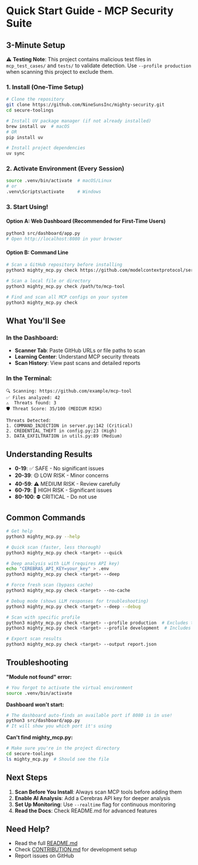 # Quick Start Guide - MCP Security Suite

## 3-Minute Setup

⚠️ **Testing Note**: This project contains malicious test files in `mcp_test_cases/` and `tests/` to validate detection. Use `--profile production` when scanning this project to exclude them.

### 1. Install (One-Time Setup)
```bash
# Clone the repository
git clone https://github.com/NineSunsInc/mighty-security.git
cd secure-toolings

# Install UV package manager (if not already installed)
brew install uv  # macOS
# OR
pip install uv

# Install project dependencies
uv sync
```

### 2. Activate Environment (Every Session)
```bash
source .venv/bin/activate  # macOS/Linux
# or
.venv\Scripts\activate     # Windows
```

### 3. Start Using!

#### Option A: Web Dashboard (Recommended for First-Time Users)
```bash
python3 src/dashboard/app.py
# Open http://localhost:8080 in your browser
```

#### Option B: Command Line
```bash
# Scan a GitHub repository before installing
python3 mighty_mcp.py check https://github.com/modelcontextprotocol/servers

# Scan a local file or directory
python3 mighty_mcp.py check /path/to/mcp-tool

# Find and scan all MCP configs on your system
python3 mighty_mcp.py check
```

## What You'll See

### In the Dashboard:
- **Scanner Tab**: Paste GitHub URLs or file paths to scan
- **Learning Center**: Understand MCP security threats
- **Scan History**: View past scans and detailed reports

### In the Terminal:
```
🔍 Scanning: https://github.com/example/mcp-tool
✅ Files analyzed: 42
⚠️  Threats found: 3
🛡️ Threat Score: 35/100 (MEDIUM RISK)

Threats Detected:
1. COMMAND_INJECTION in server.py:142 (Critical)
2. CREDENTIAL_THEFT in config.py:23 (High)
3. DATA_EXFILTRATION in utils.py:89 (Medium)
```

## Understanding Results

- **0-19**: ✅ SAFE - No significant issues
- **20-39**: 🟡 LOW RISK - Minor concerns
- **40-59**: ⚠️ MEDIUM RISK - Review carefully
- **60-79**: 🔴 HIGH RISK - Significant issues
- **80-100**: ⛔ CRITICAL - Do not use

## Common Commands

```bash
# Get help
python3 mighty_mcp.py --help

# Quick scan (faster, less thorough)
python3 mighty_mcp.py check <target> --quick

# Deep analysis with LLM (requires API key)
echo "CEREBRAS_API_KEY=your_key" > .env
python3 mighty_mcp.py check <target> --deep

# Force fresh scan (bypass cache)
python3 mighty_mcp.py check <target> --no-cache

# Debug mode (shows LLM responses for troubleshooting)
python3 mighty_mcp.py check <target> --deep --debug

# Scan with specific profile
python3 mighty_mcp.py check <target> --profile production  # Excludes test files
python3 mighty_mcp.py check <target> --profile development  # Includes everything

# Export scan results
python3 mighty_mcp.py check <target> --output report.json
```

## Troubleshooting

**"Module not found" error:**
```bash
# You forgot to activate the virtual environment
source .venv/bin/activate
```

**Dashboard won't start:**
```bash
# The dashboard auto-finds an available port if 8080 is in use!
python3 src/dashboard/app.py
# It will show you which port it's using
```

**Can't find mighty_mcp.py:**
```bash
# Make sure you're in the project directory
cd secure-toolings
ls mighty_mcp.py  # Should see the file
```

## Next Steps

1. **Scan Before You Install**: Always scan MCP tools before adding them
2. **Enable AI Analysis**: Add a Cerebras API key for deeper analysis
3. **Set Up Monitoring**: Use `--realtime` flag for continuous monitoring
4. **Read the Docs**: Check README.md for advanced features

## Need Help?

- Read the full [README.md](README.md)
- Check [CONTRIBUTION.md](CONTRIBUTION.md) for development setup
- Report issues on GitHub
